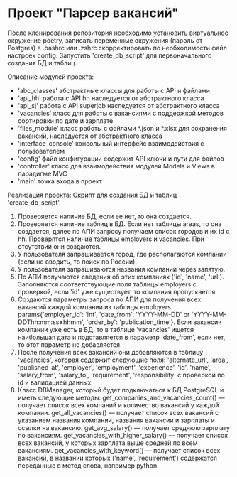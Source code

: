# Проект "Парсер вакансий"
После клонирования репозитория необходимо установить виртуальное окружение
poetry, записать переменные окружения (пароль от Postgres) в .bashrc или .zshrc
скорректировать по необходимости файл настроек config.
Запустить 'create_db_script' для первоначального создания БД и таблиц.

Описание модулей проекта:
- 'abc_classes' абстрактные классы для работы с API и файлами
- 'api_hh' работа с API hh наследуется от абстрактного класса
- 'api_sj' работа с API superjob наследуется от абстрактного класса
- 'vacancies' класс для работы с вакансиями с поддержкой методов сортировки по дате и зарплате
- 'files_module' класс работы с файлами *.json и *.xlsx для сохранения вакансий, наследуется от абстрактного класса
- 'interface_console' консольный интерфейс взаимодействия с пользователем
- 'config' файл конфигурации содержит API ключи и пути для файлов
- 'controller' класс для взаимодействия модулей Models и Views в парадигме MVC
- 'main' точка входа в проект

Реализация проекта:
Скрипт для создания БД и таблиц 'create_db_script'.
1. Проверяется наличие БД, если ее нет, то она создается.
2. Проверяется наличие таблиц в БД. Если нет таблицы areas, то она создается, далее по АПИ запросу получаем 
список городов и их id с hh. Проверятся наличие таблицы employers и vacancies. При отсутствии они создаются.
3. У пользователя запрашивается город, где располагаются компании (если не вводить, то поиск по России).
4. У пользователя запрашиваются названия компаний через запятую.
5. По АПИ получаются сведения об этих компаниях ('id', 'name', 'url'). Заполняются соответствующие поля
таблицы employers с проверкой, если 'id' уже существует, то компания пропускается.
6. Создаются параметры запроса по АПИ для получения всех вакансий каждой компании из таблицы employers.
params{'employer_id': 'int', 'date_from': 'YYYY-MM-DD' or 'YYYY-MM-DDThh:mm:ss±hhmm', 'order_by': 'publication_time'}.
Если вакансии компании уже есть в БД, то в таблице 'vacancies' ищется наибольшая дата и подставляется в 
параметр 'date_from', если нет, то этот параметр не добавляется.
7. После получения всех вакансий они добавляются в таблицу 'vacancies', которая содержит следующие поля:
'alternate_url', 'area', 'published_at', 'employer', 'employment', 'experience', 'id', 'name', 
'salary_from', 'salary_to', 'requirement', 'responsibility' с проверкой по id и валидацией данных.
8. Класс DBManager, который будет подключаться к БД PostgreSQL и иметь следующие методы:
get_companies_and_vacancies_count()
 — получает список всех компаний и количество вакансий у каждой компании.
get_all_vacancies()
 — получает список всех вакансий с указанием названия компании, названия вакансии и зарплаты и ссылки на вакансию.
get_avg_salary()
 — получает среднюю зарплату по вакансиям.
get_vacancies_with_higher_salary()
 — получает список всех вакансий, у которых зарплата выше средней по всем вакансиям.
get_vacancies_with_keyword()
 — получает список всех вакансий, в названии которых ('name', 'requirement') содержатся переданные в метод слова, 
например python.
